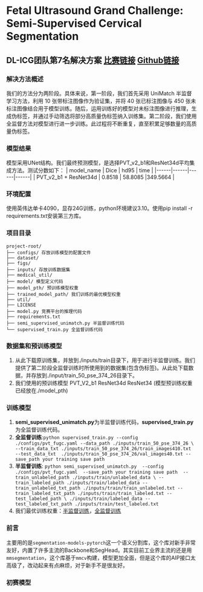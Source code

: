 # Fetal Ultrasound Grand Challenge: Semi-Supervised Cervical Segmentation 

## DL-ICG团队第7名解决方案 [比赛链接](https://www.codabench.org/competitions/4781/) [Github链接](https://github.com/maskoffs/Fetal-Ultrasound-Grand-Challenge)

### 解决方法概述
我们的方法分为两阶段。具体来说，第一阶段，我们首先采用 UniMatch 半监督学习方法，利用 10 张带标注图像作为验证集，并将 40 张已标注图像与 450 张未标注图像结合用于模型训练。随后，运用训练好的模型对未标注图像进行推理，生成伪标签，并通过手动筛选将部分高质量伪标签纳入训练集。第二阶段，我们使用全监督方法对模型进行进一步训练。此过程将不断重复，直至积累足够数量的高质量伪标签。

### 模型结果
模型采用UNet结构。我们最终预测模型，是选择PVT_v2_b1和ResNet34d平均集成方法。测试分数如下：
| model_name  |  Dice  | hd95  | time  |
|------|------|------|------|
| PVT_v2_b1 + ResNet34d | 0.8518 | 58.8085  |349.5664 |

### 环境配置
使用英伟达单卡4090，显存24G训练，python环境建议3.10。使用pip install -r requirements.txt安装第三方库。
### 项目目录
```
project-root/
├── configs/ 存放训练模型的配置文件
├── dataset/ 
├── figs/ 
├── inputs/ 存放训练数据集
├── medical_util/ 
├── model/ 模型定义代码
├── model_pth/ 预训练模型权重
├── trained_model_path/ 我们训练的最优模型权重
├── util/
├── LICENSE
├── model.py 竞赛平台的推理代码
├── requirements.txt
├── semi_supervised_unimatch.py 半监督训练代码
└── supervised_train.py 全监督训练代码
```

### 数据集和预训练模型
1. 从此下载原训练集，并放到./inputs/train目录下，用于进行半监督训练。我们提供了第二阶段全监督训练时所使用到的数据集(包含伪标签)。从此处下载数据，并存放到./input/train_50_pse_374_26目录下。
2. 我们使用的预训练模型 PVT_V2_b1 ResNet34d ResNet34 (模型预训练权重已经放在./model_pth)

### 训练模型
1. **semi_supervised_unimatch.py**为半监督训练代码，**supervised_train.py**为全监督训练代码。
2. **全监督训练**:```python supervised_train.py --config ./configs/pvt_fugc.yaml --data_path ./inputs/train_50_pse_374_26 \
--train_data_txt ./inputs/train_50_pse_374_26/train_images410.txt 
  --test_data_txt  ./inputs/train_50_pse_374_26/val_images40.txt --save_path your training save path```
4. **半监督训练**: ```python semi_supervised_unimatch.py  --config ./configs/pvt_fugc.yaml  --save_path your training save path  --train_unlabeled_path ./inputs/train/unlabeled_data \
   --train_labeled_path ./inputs/train/labeled_data --train_unlabeled_txt_path ./inputs/train/train_unlabeled.txt --train_labeled_txt_path ./inputs/train/train_labeled.txt --test_labeled_path \
   ./inputs/train/labeled_data --test_labeled_txt_path ./inputs/train/test_labeled.txt ```
5. 我们最优训练权重：[半监督训练]()，[全监督训练]()



### 前言

主要用的是`segmentation-models-pytorch`这一个语义分割库，这个库对新手非常友好，内置了许多主流的Backbone和SegHead。其实目前工业界主流的还是用`mmsegmentation`，这个库基于`mmcv`构建，模型更加全面，但是这个库的AIP接口太高级了，改动起来有点麻烦，对于新手不是很友好。

### 初赛模型
